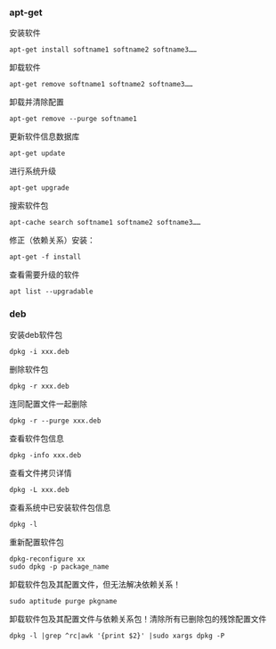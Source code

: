 ### apt-get 
安装软件
~~~
apt-get install softname1 softname2 softname3……
~~~
卸载软件
~~~
apt-get remove softname1 softname2 softname3……
~~~
卸载并清除配置 
~~~
apt-get remove --purge softname1
~~~
更新软件信息数据库 
~~~
apt-get update
~~~
进行系统升级 
~~~
apt-get upgrade
~~~
搜索软件包 
~~~
apt-cache search softname1 softname2 softname3……
~~~
修正（依赖关系）安装：
~~~
apt-get -f install
~~~
查看需要升级的软件
~~~
apt list --upgradable
~~~

### deb
安装deb软件包 
~~~
dpkg -i xxx.deb
~~~
删除软件包 
~~~
dpkg -r xxx.deb
~~~
连同配置文件一起删除 
~~~
dpkg -r --purge xxx.deb
~~~
查看软件包信息 
~~~
dpkg -info xxx.deb
~~~
查看文件拷贝详情 
~~~
dpkg -L xxx.deb
~~~
查看系统中已安装软件包信息 
~~~
dpkg -l
~~~
重新配置软件包 
~~~
dpkg-reconfigure xx
sudo dpkg -p package_name
~~~
卸载软件包及其配置文件，但无法解决依赖关系！
~~~
sudo aptitude purge pkgname
~~~
卸载软件包及其配置文件与依赖关系包！清除所有已删除包的残馀配置文件 
~~~
dpkg -l |grep ^rc|awk '{print $2}' |sudo xargs dpkg -P 
~~~